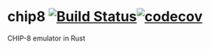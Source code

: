 # chip8 [![Build Status](https://travis-ci.org/kcaffrey/chip8.svg?branch=master)](https://travis-ci.org/kcaffrey/chip8)[![codecov](https://codecov.io/gh/kcaffrey/chip8/branch/master/graph/badge.svg)](https://codecov.io/gh/kcaffrey/chip8)
CHIP-8 emulator in Rust

